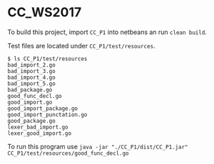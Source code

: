 # CC_WS2017

To build this project, import `CC_P1` into netbeans an run `clean build`.

Test files are located under `CC_P1/test/resources`.
```
$ ls CC_P1/test/resources
bad_import_2.go
bad_import_3.go
bad_import_4.go
bad_import_5.go
bad_package.go
good_func_decl.go
good_import.go
good_import_package.go
good_import_punctation.go
good_package.go
lexer_bad_import.go
lexer_good_import.go
```

To run this program use `java -jar "./CC_P1/dist/CC_P1.jar" CC_P1/test/resources/good_func_decl.go`

